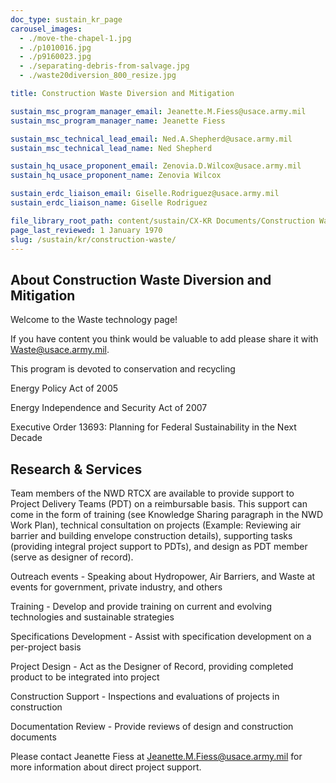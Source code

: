 ```yaml
---
doc_type: sustain_kr_page
carousel_images:
  - ./move-the-chapel-1.jpg
  - ./p1010016.jpg
  - ./p9160023.jpg
  - ./separating-debris-from-salvage.jpg
  - ./waste20diversion_800_resize.jpg

title: Construction Waste Diversion and Mitigation

sustain_msc_program_manager_email: Jeanette.M.Fiess@usace.army.mil
sustain_msc_program_manager_name: Jeanette Fiess

sustain_msc_technical_lead_email: Ned.A.Shepherd@usace.army.mil
sustain_msc_technical_lead_name: Ned Shepherd

sustain_hq_usace_proponent_email: Zenovia.D.Wilcox@usace.army.mil
sustain_hq_usace_proponent_name: Zenovia Wilcox

sustain_erdc_liaison_email: Giselle.Rodriguez@usace.army.mil
sustain_erdc_liaison_name: Giselle Rodriguez

file_library_root_path: content/sustain/CX-KR Documents/Construction Waste/
page_last_reviewed: 1 January 1970
slug: /sustain/kr/construction-waste/
---
```


## About Construction Waste Diversion and Mitigation

Welcome to the Waste technology page!

If you have content you think would be valuable to add please share it with Waste@usace.army.mil.

This program is devoted to conservation and recycling

Energy Policy Act of 2005

Energy Independence and Security Act of 2007

Executive Order 13693: Planning for Federal Sustainability in the Next Decade

## Research & Services

Team members of the NWD RTCX are available to provide support to Project Delivery Teams (PDT) on a reimbursable basis. This support can come in the form of training (see Knowledge Sharing paragraph in the NWD Work Plan), technical consultation on projects (Example: Reviewing air barrier and building envelope construction details), supporting tasks (providing integral project support to PDTs), and design as PDT member (serve as designer of record).

Outreach events - Speaking about Hydropower, Air Barriers, and Waste at events for government, private industry, and others

Training - Develop and provide training on current and evolving technologies and sustainable strategies

Specifications Development - Assist with specification development on a per-project basis

Project Design - Act as the Designer of Record, providing completed product to be integrated into project

Construction Support - Inspections and evaluations of projects in construction

Documentation Review - Provide reviews of design and construction documents

Please contact Jeanette Fiess at Jeanette.M.Fiess@usace.army.mil for more information about direct project support.
